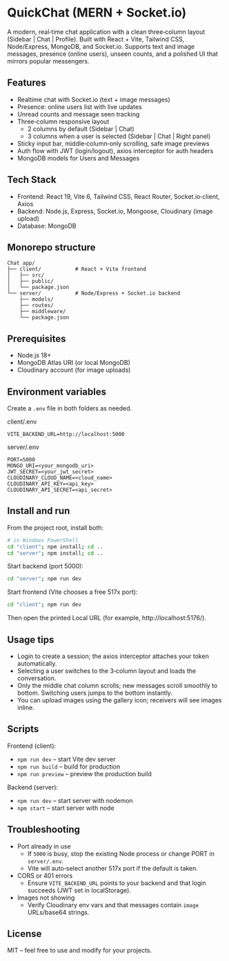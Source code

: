 # QuickChat (MERN + Socket.io)

A modern, real‑time chat application with a clean three‑column layout (Sidebar | Chat | Profile). Built with React + Vite, Tailwind CSS, Node/Express, MongoDB, and Socket.io. Supports text and image messages, presence (online users), unseen counts, and a polished UI that mirrors popular messengers.

## Features

- Realtime chat with Socket.io (text + image messages)
- Presence: online users list with live updates
- Unread counts and message seen tracking
- Three‑column responsive layout
  - 2 columns by default (Sidebar | Chat)
  - 3 columns when a user is selected (Sidebar | Chat | Right panel)
- Sticky input bar, middle‑column‑only scrolling, safe image previews
- Auth flow with JWT (login/logout), axios interceptor for auth headers
- MongoDB models for Users and Messages

## Tech Stack

- Frontend: React 19, Vite 6, Tailwind CSS, React Router, Socket.io‑client, Axios
- Backend: Node.js, Express, Socket.io, Mongoose, Cloudinary (image upload)
- Database: MongoDB

## Monorepo structure

```
Chat app/
├── client/           # React + Vite frontend
│   ├── src/
│   ├── public/
│   └── package.json
└── server/           # Node/Express + Socket.io backend
    ├── models/
    ├── routes/
    ├── middleware/
    └── package.json
```

## Prerequisites

- Node.js 18+
- MongoDB Atlas URI (or local MongoDB)
- Cloudinary account (for image uploads)

## Environment variables

Create a `.env` file in both folders as needed.

client/.env
```
VITE_BACKEND_URL=http://localhost:5000
```

server/.env
```
PORT=5000
MONGO_URI=<your_mongodb_uri>
JWT_SECRET=<your_jwt_secret>
CLOUDINARY_CLOUD_NAME=<cloud_name>
CLOUDINARY_API_KEY=<api_key>
CLOUDINARY_API_SECRET=<api_secret>
```

## Install and run

From the project root, install both:

```bash
# in Windows PowerShell
cd "client"; npm install; cd ..
cd "server"; npm install; cd ..
```

Start backend (port 5000):

```bash
cd "server"; npm run dev
```

Start frontend (Vite chooses a free 517x port):

```bash
cd "client"; npm run dev
```

Then open the printed Local URL (for example, http://localhost:5176/).

## Usage tips

- Login to create a session; the axios interceptor attaches your token automatically.
- Selecting a user switches to the 3‑column layout and loads the conversation.
- Only the middle chat column scrolls; new messages scroll smoothly to bottom. Switching users jumps to the bottom instantly.
- You can upload images using the gallery icon; receivers will see images inline.

## Scripts

Frontend (client):
- `npm run dev` – start Vite dev server
- `npm run build` – build for production
- `npm run preview` – preview the production build

Backend (server):
- `npm run dev` – start server with nodemon
- `npm start` – start server with node

## Troubleshooting

- Port already in use
  - If `5000` is busy, stop the existing Node process or change PORT in `server/.env`.
  - Vite will auto‑select another 517x port if the default is taken.
- CORS or 401 errors
  - Ensure `VITE_BACKEND_URL` points to your backend and that login succeeds (JWT set in localStorage).
- Images not showing
  - Verify Cloudinary env vars and that messages contain `image` URLs/base64 strings.

## License

MIT – feel free to use and modify for your projects.
